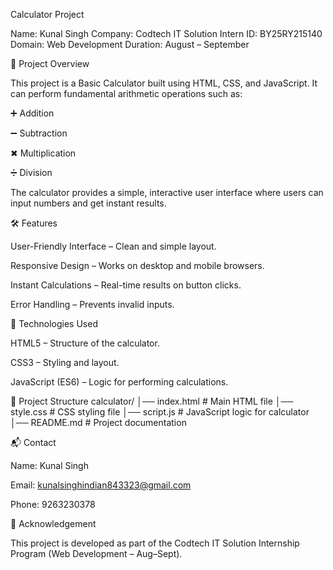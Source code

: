 Calculator Project

Name: Kunal Singh
Company: Codtech IT Solution
Intern ID: BY25RY215140
Domain: Web Development
Duration: August – September

📌 Project Overview

This project is a Basic Calculator built using HTML, CSS, and JavaScript.
It can perform fundamental arithmetic operations such as:

➕ Addition

➖ Subtraction

✖ Multiplication

➗ Division

The calculator provides a simple, interactive user interface where users can input numbers and get instant results.

🛠 Features

User-Friendly Interface – Clean and simple layout.

Responsive Design – Works on desktop and mobile browsers.

Instant Calculations – Real-time results on button clicks.

Error Handling – Prevents invalid inputs.

🚀 Technologies Used

HTML5 – Structure of the calculator.

CSS3 – Styling and layout.

JavaScript (ES6) – Logic for performing calculations.

📂 Project Structure
calculator/
│── index.html        # Main HTML file
│── style.css         # CSS styling file
│── script.js         # JavaScript logic for calculator
│── README.md         # Project documentation


📬 Contact

Name: Kunal Singh

Email: kunalsinghindian843323@gmail.com

Phone: 9263230378

🔖 Acknowledgement

This project is developed as part of the Codtech IT Solution Internship Program (Web Development – Aug–Sept).
